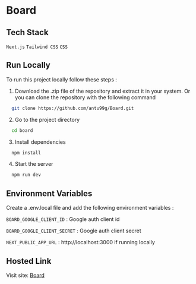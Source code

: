 # Board

## Tech Stack

`Next.js` `Tailwind CSS` `CSS`

## Run Locally

To run this project locally follow these steps :

1. Download the .zip file of the repository and extract it in your system. Or you can clone the repository with the following command

```bash
  git clone https://github.com/antu99g/Board.git
```

2. Go to the project directory

```bash
  cd board
```

3. Install dependencies

```bash
  npm install
```

4. Start the server

```bash
  npm run dev
```

## Environment Variables

Create a .env.local file and add the following environment variables :

`BOARD_GOOGLE_CLIENT_ID` : Google auth client id

`BOARD_GOOGLE_CLIENT_SECRET` : Google auth client secret

`NEXT_PUBLIC_APP_URL` : http://localhost:3000 if running locally

## Hosted Link

Visit site: [Board](https://board-930f48.netlify.app)
